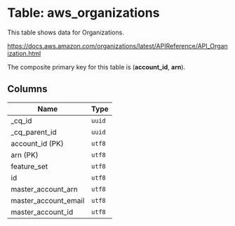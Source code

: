 # Table: aws_organizations

This table shows data for Organizations.

https://docs.aws.amazon.com/organizations/latest/APIReference/API_Organization.html

The composite primary key for this table is (**account_id**, **arn**).

## Columns

| Name          | Type          |
| ------------- | ------------- |
|_cq_id|`uuid`|
|_cq_parent_id|`uuid`|
|account_id (PK)|`utf8`|
|arn (PK)|`utf8`|
|feature_set|`utf8`|
|id|`utf8`|
|master_account_arn|`utf8`|
|master_account_email|`utf8`|
|master_account_id|`utf8`|